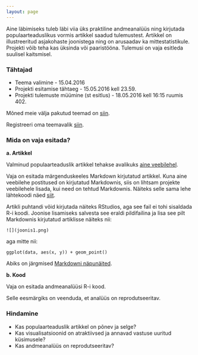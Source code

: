 ```yaml
---
layout: page
---
```


Aine läbimiseks tuleb läbi viia üks praktiline andmeanalüüs ning kirjutada populaarteaduslikus vormis artikkel saadud tulemustest. Artikkel on illustreeritud asjakohaste joonistega ning on arusaadav ka mittestatistikule. Projekti võib teha kas üksinda või paaristööna. Tulemusi on vaja esitleda suulisel kaitsmisel.

### Tähtajad

* Teema valimine - 15.04.2016
* Projekti esitamise tähtaeg - 15.05.2016 kell 23.59.
* Projekti tulemuste müümine (st esitlus) - 18.05.2016 kell 16:15 ruumis 402.

Mõned meie välja pakutud teemad on [siin](https://docs.google.com/document/d/1qwCjPXbLV-JMIgn-PnopGp_rGbI4wOk9qNt2u2NQAWE/edit?usp=sharing).

Registreeri oma teemavalik [siin](https://docs.google.com/document/d/1PgtxrRhSpx22JSpE-jEm8t4XHATXs4PXPlJNEhpIIfU/edit?usp=sharing).

### Mida on vaja esitada?

**a. Artikkel**

Valminud populaarteaduslik artikkel tehakse avalikuks [aine veebilehel](../projektid/).

Vaja on esitada märgenduskeeles Markdown kirjutatud artikkel.
Kuna aine veebilehe postitused on kirjutatud Markdownis, siis on lihtsam projekte veebilehele lisada, kui need on tehtud Markdownis.
Näiteks selle sama lehe lähtekoodi näed [siit](https://raw.githubusercontent.com/andmeteadus/andmeteadus.github.io/2016/master/projekt_juhend.md).

Artikli puhtandi võid kirjutada näiteks RStudios, aga see fail ei tohi sisaldada R-i koodi.
Joonise lisamiseks salvesta see eraldi pildifailina ja lisa see pilt Markdownis kirjutatud artiklisse näiteks nii:

```
![](joonis1.png)
```

aga mitte nii:

```
ggplot(data, aes(x, y)) + geom_point()
```

Abiks on järgmised [Markdowni näpunäited](https://github.com/adam-p/markdown-here/wiki/Markdown-Cheatsheet#images).


**b. Kood**

Vaja on esitada andmeanalüüsi R-i kood.

Selle eesmärgiks on veenduda, et analüüs on reprodutseeritav. 

### Hindamine

* Kas populaarteaduslik artikkel on põnev ja selge?
* Kas visualisatsioonid on atraktiivsed ja annavad vastuse uuritud küsimusele?
* Kas andmeanalüüs on reprodutseeritav?